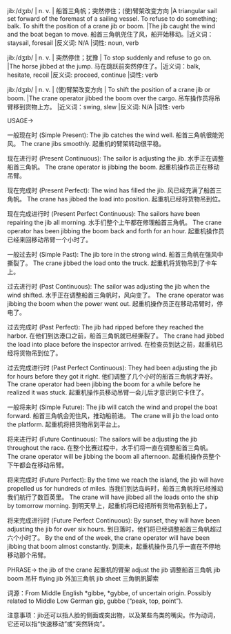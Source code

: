 jib:/dʒɪb/ | n. v. | 船首三角帆；突然停住；(使)臂架改变方向 |A triangular sail set forward of the foremast of a sailing vessel. To refuse to do something; balk. To shift the position of a crane jib or boom. |The jib caught the wind and the boat began to move. 船首三角帆兜住了风，船开始移动。|近义词：staysail, foresail |反义词: N/A |词性: noun, verb

jib:/dʒɪb/ | n. v. | 突然停住；犹豫 | To stop suddenly and refuse to go on. |The horse jibbed at the jump. 马在跳跃前突然停住了。|近义词：balk, hesitate, recoil |反义词: proceed, continue |词性: verb

jib:/dʒɪb/ | n. v. | (使)臂架改变方向 | To shift the position of a crane jib or boom. |The crane operator jibbed the boom over the cargo. 吊车操作员将吊臂移到货物上方。 |近义词：swing, slew |反义词: N/A |词性: verb


USAGE->

一般现在时 (Simple Present):
The jib catches the wind well.  船首三角帆很能兜风。
The crane jibs smoothly.  起重机的臂架转动很平稳。

现在进行时 (Present Continuous):
The sailor is adjusting the jib.  水手正在调整船首三角帆。
The crane operator is jibbing the boom.  起重机操作员正在移动吊臂。

现在完成时 (Present Perfect):
The wind has filled the jib.  风已经充满了船首三角帆。
The crane has jibbed the load into position.  起重机已经将货物吊到位。

现在完成进行时 (Present Perfect Continuous):
The sailors have been repairing the jib all morning.  水手们整个上午都在修理船首三角帆。
The crane operator has been jibbing the boom back and forth for an hour. 起重机操作员已经来回移动吊臂一个小时了。

一般过去时 (Simple Past):
The jib tore in the strong wind.  船首三角帆在强风中撕裂了。
The crane jibbed the load onto the truck.  起重机将货物吊到了卡车上。

过去进行时 (Past Continuous):
The sailor was adjusting the jib when the wind shifted.  水手正在调整船首三角帆时，风向变了。
The crane operator was jibbing the boom when the power went out.  起重机操作员正在移动吊臂时，停电了。

过去完成时 (Past Perfect):
The jib had ripped before they reached the harbor.  在他们到达港口之前，船首三角帆就已经撕裂了。
The crane had jibbed the load into place before the inspector arrived.  在检查员到达之前，起重机已经将货物吊到位了。

过去完成进行时 (Past Perfect Continuous):
They had been adjusting the jib for hours before they got it right.  他们调整了几个小时的船首三角帆才弄好。
The crane operator had been jibbing the boom for a while before he realized it was stuck. 起重机操作员移动吊臂一会儿后才意识到它卡住了。

一般将来时 (Simple Future):
The jib will catch the wind and propel the boat forward.  船首三角帆会兜住风，推动船前进。
The crane will jib the load onto the platform.  起重机将把货物吊到平台上。

将来进行时 (Future Continuous):
The sailors will be adjusting the jib throughout the race.  在整个比赛过程中，水手们将一直在调整船首三角帆。
The crane operator will be jibbing the boom all afternoon.  起重机操作员整个下午都会在移动吊臂。

将来完成时 (Future Perfect):
By the time we reach the island, the jib will have propelled us for hundreds of miles.  当我们到达岛屿时，船首三角帆将已经推动我们航行了数百英里。
The crane will have jibbed all the loads onto the ship by tomorrow morning.  到明天早上，起重机将已经把所有货物吊到船上了。

将来完成进行时 (Future Perfect Continuous):
By sunset, they will have been adjusting the jib for over six hours.  到日落时，他们将已经调整船首三角帆超过六个小时了。
By the end of the week, the crane operator will have been jibbing that boom almost constantly. 到周末，起重机操作员几乎一直在不停地移动那个吊臂。



PHRASE->
the jib of the crane 起重机的臂架
adjust the jib 调整船首三角帆
jib boom 吊杆
flying jib  外加三角帆
jib sheet 三角帆帆脚索


词源：From Middle English *gibbe, *gybbe, of uncertain origin. Possibly related to Middle Low German gip, gubbe (“peak, top, point”).


注意事项：jib还可以指人脸的侧面或突出物，以及某些鸟类的嘴尖。作为动词，它还可以指“快速移动”或“突然转向”。

